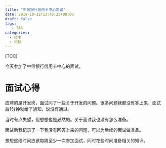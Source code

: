 ```yaml
---
title: "中信银行信用卡中心面试"
date: 2019-10-12T13:40:23+08:00
draft: false
tags: 
   - TAG
categories:
  - 技术
  - 归档
---
```


[TOC]

今天参加了中信银行信用卡中心的面试。

<!--more-->

# 面试心得

应聘的是开发岗，面试问了一些关于开发的问题。很多问题我都没有答上来，面试后1分钟就给了通知，说没有通过。

当时有点失望，但想想也是必然的。关于面试我也没有怎么准备。

面试后我记录了一下我没有回答上来的问题，可以为后续的面试做准备。

想想这段时间应该每周至少一次参加面试，同时花些时间准备相关的知识。